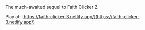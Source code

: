 The much-awaited sequel to Faith Clicker 2.

Play at:
[https://faith-clicker-3.netlify.app/](https://faith-clicker-3.netlify.app/)

